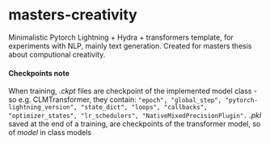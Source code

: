 # masters-creativity
Minimalistic Pytorch Lightning + Hydra + transformers template, for experiments with NLP, mainly text generation. 
Created for masters thesis about computional creativity.

#### Checkpoints note
When training, *.ckpt* files are checkpoint of the implemented model class - so e.g. CLMTransformer, they contain:
```"epoch", "global_step", "pytorch-lightning_version", "state_dict", "loops", "callbacks", "optimizer_states", "lr_schedulers", "NativeMixedPrecisionPlugin".```
*.pkl* saved at the end of a training, are checkpoints of the transformer model, so of *model* in class models